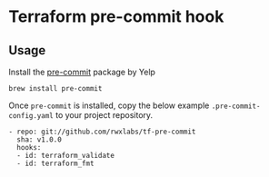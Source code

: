 # Terraform pre-commit hook

## Usage

Install the [pre-commit](http://pre-commit.com) package by Yelp

```
brew install pre-commit
```

Once `pre-commit` is installed, copy the below example `.pre-commit-config.yaml` to your project repository.

```
- repo: git://github.com/rwxlabs/tf-pre-commit
  sha: v1.0.0
  hooks:
  - id: terraform_validate
  - id: terraform_fmt
```
